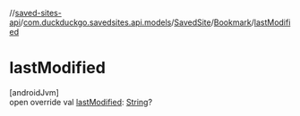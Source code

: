 //[saved-sites-api](../../../../index.md)/[com.duckduckgo.savedsites.api.models](../../index.md)/[SavedSite](../index.md)/[Bookmark](index.md)/[lastModified](last-modified.md)

# lastModified

[androidJvm]\
open override val [lastModified](last-modified.md): [String](https://kotlinlang.org/api/latest/jvm/stdlib/kotlin/-string/index.html)?
